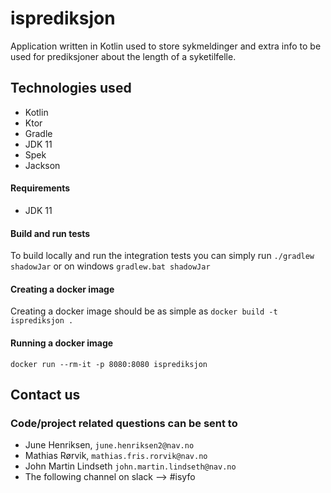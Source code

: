 # isprediksjon
Application written in Kotlin used to store sykmeldinger and extra info to be used for prediksjoner about the length of a syketilfelle.

## Technologies used
* Kotlin
* Ktor
* Gradle
* JDK 11
* Spek
* Jackson

#### Requirements

* JDK 11

#### Build and run tests
To build locally and run the integration tests you can simply run `./gradlew shadowJar` or on windows 
`gradlew.bat shadowJar`

#### Creating a docker image
Creating a docker image should be as simple as `docker build -t isprediksjon .`

#### Running a docker image
`docker run --rm-it -p 8080:8080 isprediksjon`


## Contact us
### Code/project related questions can be sent to
* June Henriksen, `june.henriksen2@nav.no`
* Mathias Rørvik, `mathias.fris.rorvik@nav.no`
* John Martin Lindseth `john.martin.lindseth@nav.no`
* The following channel on slack --> #isyfo 
